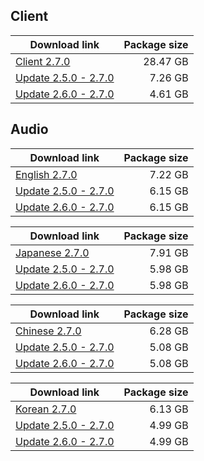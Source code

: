 ## Client

| Download link | Package size |
| ------------- | ------------:|
| [Client 2.7.0](https://autopatchhk.yuanshen.com/client_app/download/pc_zip/20220429112415_dDweiEHDnBI6cKmM/GenshinImpact_2.7.0.zip) | 28.47 GB |
| [Update 2.5.0 - 2.7.0](https://autopatchhk.yuanshen.com/client_app/update/hk4e_global/10/game_2.5.0_2.7.0_hdiff_HteQ6VmOcgy1PYxw.zip) | 7.26 GB |
| [Update 2.6.0 - 2.7.0](https://autopatchhk.yuanshen.com/client_app/update/hk4e_global/10/game_2.6.0_2.7.0_hdiff_zfS2oacTJG7DlBER.zip) | 4.61 GB |


## Audio

| Download link | Package size |
| ------------- | ------------:|
| [English 2.7.0](https://autopatchhk.yuanshen.com/client_app/download/pc_zip/20220429112415_dDweiEHDnBI6cKmM/Audio_English(US)_2.7.0.zip) | 7.22 GB |
| [Update 2.5.0 - 2.7.0](https://autopatchhk.yuanshen.com/client_app/update/hk4e_global/10/en-us_2.5.0_2.7.0_hdiff_tTJgcA4QIPOHBpkS.zip) | 6.15 GB |
| [Update 2.6.0 - 2.7.0](https://autopatchhk.yuanshen.com/client_app/update/hk4e_global/10/en-us_2.6.0_2.7.0_hdiff_QscinXF9ASaB2POU.zip) | 6.15 GB |

| Download link | Package size |
| ------------- | ------------:|
| [Japanese 2.7.0](https://autopatchhk.yuanshen.com/client_app/download/pc_zip/20220429112415_dDweiEHDnBI6cKmM/Audio_Japanese_2.7.0.zip) | 7.91 GB |
| [Update 2.5.0 - 2.7.0](https://autopatchhk.yuanshen.com/client_app/update/hk4e_global/10/ja-jp_2.5.0_2.7.0_hdiff_CArIRcsvPhTtWqow.zip) | 5.98 GB |
| [Update 2.6.0 - 2.7.0](https://autopatchhk.yuanshen.com/client_app/update/hk4e_global/10/ja-jp_2.6.0_2.7.0_hdiff_5yDzjBLv08wFRsmx.zip) | 5.98 GB |

| Download link | Package size |
| ------------- | ------------:|
| [Chinese 2.7.0](https://autopatchhk.yuanshen.com/client_app/download/pc_zip/20220429112415_dDweiEHDnBI6cKmM/Audio_Chinese_2.7.0.zip) | 6.28 GB |
| [Update 2.5.0 - 2.7.0](https://autopatchhk.yuanshen.com/client_app/update/hk4e_global/10/zh-cn_2.5.0_2.7.0_hdiff_26vALtSnHzYTIopE.zip) | 5.08 GB |
| [Update 2.6.0 - 2.7.0](https://autopatchhk.yuanshen.com/client_app/update/hk4e_global/10/zh-cn_2.6.0_2.7.0_hdiff_QWVgNjwzprHPRKxL.zip) | 5.08 GB |

| Download link | Package size |
| ------------- | ------------:|
| [Korean 2.7.0](https://autopatchhk.yuanshen.com/client_app/download/pc_zip/20220429112415_dDweiEHDnBI6cKmM/Audio_Korean_2.7.0.zip) | 6.13 GB |
| [Update 2.5.0 - 2.7.0](https://autopatchhk.yuanshen.com/client_app/update/hk4e_global/10/ko-kr_2.5.0_2.7.0_hdiff_wSYkWPafc6OUxILt.zip) | 4.99 GB |
| [Update 2.6.0 - 2.7.0](https://autopatchhk.yuanshen.com/client_app/update/hk4e_global/10/ko-kr_2.6.0_2.7.0_hdiff_GnYMmTClWghVKSQk.zip) | 4.99 GB |
